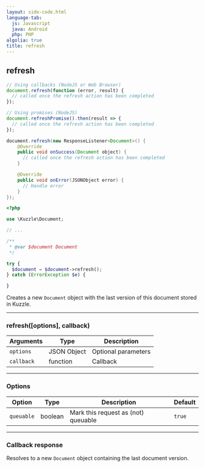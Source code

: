 ```yaml
---
layout: side-code.html
language-tab:
  js: Javascript
  java: Android
  php: PHP
algolia: true
title: refresh
---
```


## refresh

```js
// Using callbacks (NodeJS or Web Browser)
document.refresh(function (error, result) {
  // called once the refresh action has been completed
});

// Using promises (NodeJS)
document.refreshPromise().then(result => {
  // called once the refresh action has been completed
});
```

```java
document.refresh(new ResponseListener<Document>() {
    @Override
    public void onSuccess(Document object) {
      // called once the refresh action has been completed
    }

    @Override
    public void onError(JSONObject error) {
      // Handle error
    }
});
```

```php
<?php

use \Kuzzle\Document;

// ...

/**
 * @var $document Document
 */

try {
  $document = $document->refresh();
} catch (ErrorException $e) {

}
```

Creates a new `Document` object with the last version of this document stored in Kuzzle.

---

### refresh([options], callback)

| Arguments | Type | Description |
|---------------|---------|----------------------------------------|
| ``options`` | JSON Object | Optional parameters |
| ``callback`` | function | Callback |

---

### Options

| Option | Type | Description | Default |
|---------------|---------|----------------------------------------|---------|
| ``queuable`` | boolean | Mark this request as (not) queuable | ``true`` |

---

### Callback response

Resolves to a new `Document` object containing the last document version.
